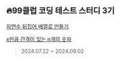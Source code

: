 ## 🔥99클럽 코딩 테스트 스터디 3기
[자연수 뒤집어 배열로 만들기](https://velog.io/@b1uesoda/99%ED%81%B4%EB%9F%BD-%EC%BD%94%ED%85%8C-%EC%8A%A4%ED%84%B0%EB%94%94-1%EC%9D%BC%EC%B0%A8-TIL-%EB%B0%B0%EC%97%B4)

[x만큼 간격이 있는 n개의 숫자](https://velog.io/@b1uesoda/99%ED%81%B4%EB%9F%BD-%EC%BD%94%ED%85%8C-%EC%8A%A4%ED%84%B0%EB%94%94-2%EC%9D%BC%EC%B0%A8-TIL)


> 2024.07.22 ~ 2024.09.02
